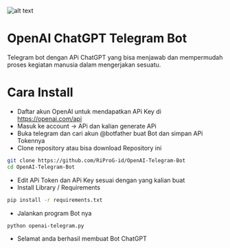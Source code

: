 ![alt text](https://github.com/wannazid/OpenAI-Telegram-Bot/blob/main/Screenshot_2022-12-18-15-12-54-647_org.telegram.messenger.jpg)
# OpenAI ChatGPT Telegram Bot
Telegram bot dengan APi ChatGPT yang bisa menjawab dan mempermudah proses kegiatan manusia dalam mengerjakan sesuatu.
# Cara Install
- Daftar akun OpenAI untuk mendapatkan APi Key di https://openai.com/api
- Masuk ke account -> APi dan kalian generate APi
- Buka telegram dan cari akun @botfather buat Bot dan simpan APi Tokennya
- Clone repository atau bisa download Repository ini
```bash
git clone https://github.com/RiProG-id/OpenAI-Telegram-Bot
cd OpenAI-Telegram-Bot
```
- Edit APi Token dan APi Key sesuai dengan yang kalian buat
- Install Library / Requirements
```bash
pip install -r requirements.txt
```
- Jalankan program Bot nya
```bash
python openai-telegram.py
```
- Selamat anda berhasil membuat Bot ChatGPT
